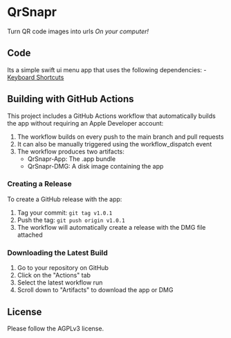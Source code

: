 # QrSnapr

Turn QR code images into urls _On your computer!_

## Code

Its a simple swift ui menu app that uses the following dependencies: - [Keyboard Shortcuts](https://github.com/sindresorhus/KeyboardShortcuts)

## Building with GitHub Actions

This project includes a GitHub Actions workflow that automatically builds the app without requiring an Apple Developer account:

1. The workflow builds on every push to the main branch and pull requests
2. It can also be manually triggered using the workflow_dispatch event
3. The workflow produces two artifacts:
   - QrSnapr-App: The .app bundle
   - QrSnapr-DMG: A disk image containing the app

### Creating a Release

To create a GitHub release with the app:

1. Tag your commit: `git tag v1.0.1`
2. Push the tag: `git push origin v1.0.1`
3. The workflow will automatically create a release with the DMG file attached

### Downloading the Latest Build

1. Go to your repository on GitHub
2. Click on the "Actions" tab
3. Select the latest workflow run
4. Scroll down to "Artifacts" to download the app or DMG

## License

Please follow the AGPLv3 license.
